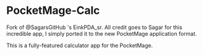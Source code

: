 # PocketMage-Calc
Fork of @SagarsGitHub 's  EinkPDA_sr. All credit goes to Sagar for this incredible app, I simply ported it to the new PocketMage application format.

This is a fully-featured calculator app for the PocketMage.